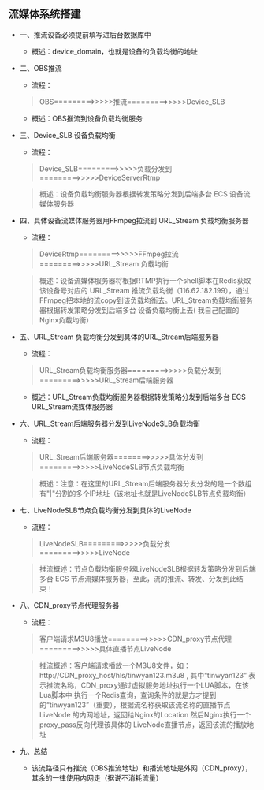 ## 流媒体系统搭建

*	一、推流设备必须提前填写进后台数据库中 		

	*	概述：device_domain，也就是设备的负载均衡的地址			
	
*	二、OBS推流			

	*	流程：
	> OBS=========>>>>>推流=========>>>>>Device_SLB	

	*	概述：OBS推流到设备负载均衡服务				

*	三、Device_SLB 设备负载均衡				

	*	流程：
	> Device_SLB=========>>>>>负载分发到=========>>>>>DeviceServerRtmp   

	> 概述：设备负载均衡服务器根据转发策略分发到后端多台 ECS 设备流媒体服务器			

  
*	四、具体设备流媒体服务器用FFmpeg拉流到 URL_Stream 负载均衡服务器      

	*	流程：
	> DeviceRtmp=========>>>>>FFmpeg拉流=========>>>>>URL_Stream 负载均衡   

	> 概述：设备流媒体服务器将根据RTMP执行一个shell脚本在Redis获取该设备号对应的 URL_Stream 推流负载均衡（116.62.182.199），通过FFmpeg把本地的流copy到该负载均衡去。URL_Stream负载均衡服务器根据转发策略分发到后端多台
	设备负载均衡上去( 我自己配置的Nginx负载均衡）

*	五、URL_Stream 负载均衡分发到具体的URL_Stream后端服务器
	
	*	流程：
	> URL_Stream负载均衡服务器=========>>>>>负载分发到=========>>>>>URL_Stream后端服务器

	*	概述：URL_Stream负载均衡服务器根据转发策略分发到后端多台  ECS URL_Stream流媒体服务器

*	六、URL_Stream后端服务器分发到LiveNodeSLB负载均衡
	
	*	流程：
	> URL_Stream后端服务器========>>>>>具体分发到=========>>>>>LiveNodeSLB节点负载均衡

	> 概述：注意：在这里的URL_Stream后端服务器分发分发的是一个数组有"|"分割的多个IP地址（该地址也就是LiveNodeSLB节点负载均衡）	

*	七、LiveNodeSLB节点负载均衡分发到具体的LiveNode
	
	*	流程：
	> LiveNodeSLB=========>>>>>负载分发=========>>>>>LiveNode

	> 推流概述：节点负载均衡服务器LiveNodeSLB根据转发策略分发到后端多台 ECS 节点流媒体服务器，至此，流的推流、转发、分发到此结束！

*	八、CDN_proxy节点代理服务器 
	
	*	流程：
	> 客户端请求M3U8播放=========>>>>>CDN_proxy节点代理=========>>>>>具体直播节点LiveNode	

	> 推流概述：客户端请求播放一个M3U8文件，如：http://CDN_proxy_host/hls/tinwyan123.m3u8 , 其中“tinwyan123” 表示推流名称，CDN_proxy通过虚拟服务地址执行一个LUA脚本，在该Lua脚本中
	执行一个Redis查询，查询条件的就是方才提到的“tinwyan123”（重要），根据流名称获取该流名称的直播节点LiveNode 的内网地址，返回给Nginx的Location 然后Nginx执行一个proxy_pass反向代理该具体的
	LiveNode直播节点，返回该流的播放地址
	
*	九、总结

	*	该流路径只有推流（OBS推流地址）和播流地址是外网（CDN_proxy），其余的一律使用内网走（据说不消耗流量）		 	

	
